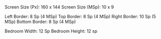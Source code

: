 Screen Size (Px): 160 x 144
Screen Size (MSp): 10 x 9

Left Border: 8 Sp (4 MSp)
Top Border: 8 Sp (4 MSp)
Right Border:  10 Sp (5 MSp)
Bottom Border: 8 Sp (4 MSp)

Bedroom Width: 12 Sp
Bedroom Height: 12 sp